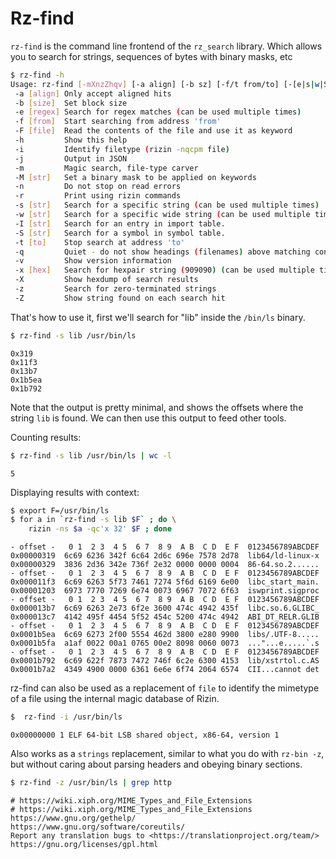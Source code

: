 # Rz-find

`rz-find` is the command line frontend of the `rz_search` library. Which allows you to search for strings, sequences of bytes with binary masks, etc

```bash
$ rz-find -h
Usage: rz-find [-mXnzZhqv] [-a align] [-b sz] [-f/t from/to] [-[e|s|w|S|I] str] [-x hex] -|file|dir ..
 -a [align] Only accept aligned hits
 -b [size]  Set block size
 -e [regex] Search for regex matches (can be used multiple times)
 -f [from]  Start searching from address 'from'
 -F [file]  Read the contents of the file and use it as keyword
 -h         Show this help
 -i         Identify filetype (rizin -nqcpm file)
 -j         Output in JSON
 -m         Magic search, file-type carver
 -M [str]   Set a binary mask to be applied on keywords
 -n         Do not stop on read errors
 -r         Print using rizin commands
 -s [str]   Search for a specific string (can be used multiple times)
 -w [str]   Search for a specific wide string (can be used multiple times). Assumes str is UTF-8.
 -I [str]   Search for an entry in import table.
 -S [str]   Search for a symbol in symbol table.
 -t [to]    Stop search at address 'to'
 -q         Quiet - do not show headings (filenames) above matching contents (default for searching a single file)
 -v         Show version information
 -x [hex]   Search for hexpair string (909090) (can be used multiple times)
 -X         Show hexdump of search results
 -z         Search for zero-terminated strings
 -Z         Show string found on each search hit
```

That's how to use it, first we'll search for "lib" inside the `/bin/ls` binary.

```bash
$ rz-find -s lib /usr/bin/ls
```
```
0x319
0x11f3
0x13b7
0x1b5ea
0x1b792
```

Note that the output is pretty minimal, and shows the offsets where the string `lib` is found. We can then use
this output to feed other tools.

Counting results:

```bash
$ rz-find -s lib /usr/bin/ls | wc -l
```
```
5
```

Displaying results with context:

```bash
$ export F=/usr/bin/ls
$ for a in `rz-find -s lib $F` ; do \
    rizin -ns $a -qc'x 32' $F ; done
```
```
- offset -   0 1  2 3  4 5  6 7  8 9  A B  C D  E F  0123456789ABCDEF
0x00000319  6c69 6236 342f 6c64 2d6c 696e 7578 2d78  lib64/ld-linux-x
0x00000329  3836 2d36 342e 736f 2e32 0000 0000 0004  86-64.so.2......
- offset -   0 1  2 3  4 5  6 7  8 9  A B  C D  E F  0123456789ABCDEF
0x000011f3  6c69 6263 5f73 7461 7274 5f6d 6169 6e00  libc_start_main.
0x00001203  6973 7770 7269 6e74 0073 6967 7072 6f63  iswprint.sigproc
- offset -   0 1  2 3  4 5  6 7  8 9  A B  C D  E F  0123456789ABCDEF
0x000013b7  6c69 6263 2e73 6f2e 3600 474c 4942 435f  libc.so.6.GLIBC_
0x000013c7  4142 495f 4454 5f52 454c 5200 474c 4942  ABI_DT_RELR.GLIB
- offset -   0 1  2 3  4 5  6 7  8 9  A B  C D  E F  0123456789ABCDEF
0x0001b5ea  6c69 6273 2f00 5554 462d 3800 e280 9900  libs/.UTF-8.....
0x0001b5fa  a1af 0022 00a1 0765 00e2 8098 0060 0073  ..."...e.....`.s
- offset -   0 1  2 3  4 5  6 7  8 9  A B  C D  E F  0123456789ABCDEF
0x0001b792  6c69 622f 7873 7472 746f 6c2e 6300 4153  lib/xstrtol.c.AS
0x0001b7a2  4349 4900 0000 6361 6e6e 6f74 2064 6574  CII...cannot det
```

rz-find can also be used as a replacement of `file` to identify the mimetype of a file using the internal magic
database of Rizin.

```bash
$  rz-find -i /usr/bin/ls
```
```
0x00000000 1 ELF 64-bit LSB shared object, x86-64, version 1
```

Also works as a `strings` replacement, similar to what you do with `rz-bin -z`, but without caring about parsing
headers and obeying binary sections.

```bash
$ rz-find -z /usr/bin/ls | grep http
```
```
# https://wiki.xiph.org/MIME_Types_and_File_Extensions
# https://wiki.xiph.org/MIME_Types_and_File_Extensions
https://www.gnu.org/gethelp/
https://www.gnu.org/software/coreutils/
Report any translation bugs to <https://translationproject.org/team/>
https://gnu.org/licenses/gpl.html
```
